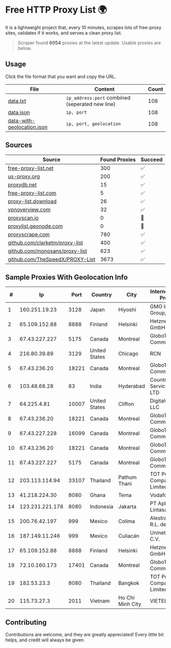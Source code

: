 
# Free HTTP Proxy List 🌍

It is a lightweight project that, every 10 minutes, scrapes lots of free-proxy sites, validates if it works, and serves a clean proxy list.


> Scraper found **6054** proxies at the latest update. Usable proxies are below.

## Usage

Click the file format that you want and copy the URL.


|File|Content|Count|
|----|-------|-----|
|[data.txt](https://raw.githubusercontent.com/themiralay/Proxy-List-World/master/data.txt)|`ip_address:port` combined (seperated new line)|108|
|[data.json](https://raw.githubusercontent.com/themiralay/Proxy-List-World/master/data.json)|`ip, port`|108|
|[data-with-geolocation.json](https://raw.githubusercontent.com/themiralay/Proxy-List-World/master/data-with-geolocation.json)|`ip, port, geolocation`|108|

## Sources

|Source|Found Proxies|Succeed|
|------|-------------|-------|
|[free-proxy-list.net](https://free-proxy-list.net)|300|✅|
|[us-proxy.org](https://www.us-proxy.org)|200|✅|
|[proxydb.net](http://proxydb.net)|15|✅|
|[free-proxy-list.com](https://free-proxy-list.com/?page=&port=&type%5B%5D=http&type%5B%5D=https&up_time=0&search=Search)|5|✅|
|[proxy-list.download](https://www.proxy-list.download/HTTP)|26|✅|
|[vpnoverview.com](https://vpnoverview.com/privacy/anonymous-browsing/free-proxy-servers)|32|✅|
|[proxyscan.io](https://www.proxyscan.io)|0|🚫|
|[proxylist.geonode.com](https://proxylist.geonode.com/api/proxy-list?limit=300&page=1&sort_by=lastChecked&sort_type=desc&protocols=http,https)|0|🚫|
|[proxyscrape.com](https://api.proxyscrape.com/v2/?request=displayproxies&protocol=http&timeout=10000&country=all&ssl=all&anonymity=all)|780|✅|
|[github.com/clarketm/proxy-list](https://raw.githubusercontent.com/clarketm/proxy-list/master/proxy-list-raw.txt)|400|✅|
|[github.com/monosans/proxy-list](https://raw.githubusercontent.com/monosans/proxy-list/main/proxies/http.txt)|623|✅|
|[github.com/TheSpeedX/PROXY-List](https://raw.githubusercontent.com/TheSpeedX/PROXY-List/master/http.txt)|3673|✅|


## Sample Proxies With Geolocation Info

|#|Ip|Port|Country|City|Internet Service Provider|
|-|--|----|-------|----|-------------------------|
|1|160.251.19.23|3128|Japan|Hiyoshi|GMO Internet Group, Inc.|
|2|65.109.152.88|8888|Finland|Helsinki|Hetzner Online GmbH|
|3|67.43.227.227|5175|Canada|Montreal|GloboTech Communications|
|4|216.80.39.89|3129|United States|Chicago|RCN|
|5|67.43.236.20|18221|Canada|Montreal|GloboTech Communications|
|6|103.48.68.28|83|India|Hyderabad|Country Online Services PVT LTD|
|7|64.225.4.81|10007|United States|Clifton|DigitalOcean, LLC|
|8|67.43.236.20|18221|Canada|Montreal|GloboTech Communications|
|9|67.43.227.228|16099|Canada|Montreal|GloboTech Communications|
|10|67.43.236.20|18221|Canada|Montreal|GloboTech Communications|
|11|67.43.227.227|5175|Canada|Montreal|GloboTech Communications|
|12|203.113.114.94|33107|Thailand|Pathum Thani|TOT Public Company Limited|
|13|41.218.224.30|8080|Ghana|Tema|Vodafone Ghana|
|14|123.231.221.178|8080|Indonesia|Jakarta|PT Aplikanusa Lintasarta|
|15|200.76.42.197|999|Mexico|Colima|Alestra, S. de R.L. de C.V.|
|16|187.149.11.246|999|Mexico|Culiacán|Uninet S.A. de C.V.|
|17|65.109.152.88|8888|Finland|Helsinki|Hetzner Online GmbH|
|18|72.10.160.173|17401|Canada|Montreal|GloboTech Communications|
|19|182.53.23.3|8080|Thailand|Bangkok|TOT Public Company Limited|
|20|115.73.27.3|2011|Vietnam|Ho Chi Minh City|VIETELmetro|



## Contributing

Contributions are welcome, and they are greatly appreciated! Every
little bit helps, and credit will always be given.

